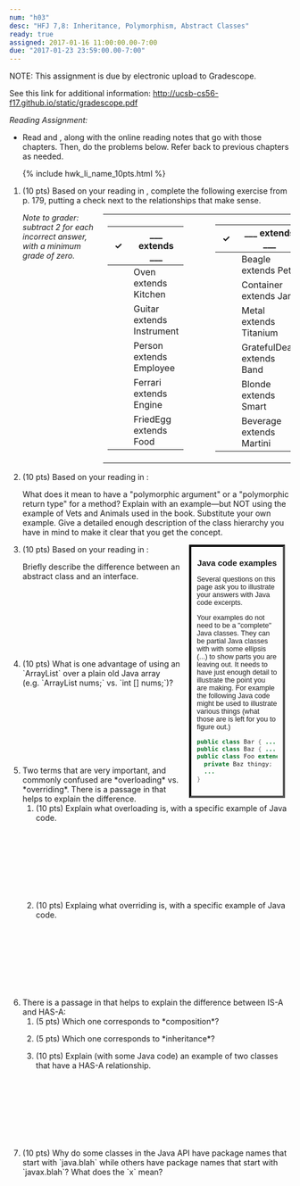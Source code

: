 ```yaml
---
num: "h03"
desc: "HFJ 7,8: Inheritance, Polymorphism, Abstract Classes"
ready: true
assigned: 2017-01-16 11:00:00.00-7:00
due: "2017-01-23 23:59:00.00-7:00"
---
```


NOTE: This assignment is due by electronic upload to Gradescope.

See this link for additional information: 
<http://ucsb-cs56-f17.github.io/static/gradescope.pdf>

*Reading Assignment:* 

* Read <span data-hfj="7"></span> and <span data-hfj="8"></span>, along with the online reading notes that go with those chapters. Then, do the problems below.   Refer back to previous chapters as needed.

<ol>

{% include hwk_li_name_10pts.html %}

<li>
(10 pts)  Based on your reading in <span data-hfj="7" ></span>, complete the following exercise from p. 179, putting a check next to the relationships that make sense.



<div style="float:right; width:70%; font-size: 120%; padding-left:1em;" markdown="1">
<table>
<tr>
<td markdown="1" class="h03-table">

| &nbsp;&#10003;&nbsp; | ___ extends ___      |
|-----|---------------------------|
|     | Oven extends Kitchen      |
|     | Guitar extends Instrument |
|     | Person extends Employee   |
|     | Ferrari extends Engine    |
|     | FriedEgg extends Food     |

</td>
<td>
      

</td>
<td markdown="1" class="h03-table">

| &nbsp;&#10003;&nbsp; | ___ extends ___      |
|-----|---------------------------|
|     | Beagle extends Pet        |
|     | Container extends Jar     |
|     | Metal extends Titanium    |
|     | GratefulDead extends Band |
|     | Blonde extends Smart      |
|     | Beverage extends Martini  |

</td>
</tr>
</table>
</div>

<p><em>Note to grader: subtract 2 for each incorrect answer, with a minimum grade of zero.</em></p>

</li>

<li style="clear:both;" markdown="1">
(10 pts)  Based on your reading in <span data-hfj="7" />:

What does it mean to have a "polymorphic argument" or a "polymorphic
return type" for a method?  Explain with an example&mdash;but NOT
using the example of Vets and Animals used in the book.  Substitute
your own example.  Give a detailed enough description of the class
hierarchy you have in mind to make it clear that you get the concept.

<div class="pagebreak" />

</li>

<li style="margin-bottom: 10em;" markdown="1">

<div style="padding:0px 10px 10px 10px; margin:0px 10px 0px 10px; width:30%; border: 4px inset black; float:right; font-family: Arial Narrow, sans-serif; font-size:90%;">
<h3 style="text-align:center;">Java code examples</h3>

Several questions on this page ask you to illustrate your answers with Java code excerpts.

Your examples do not need to be a "complete" Java classes.  They can be partial Java classes
with with some ellipsis (...) to show parts you are leaving out.  It needs to
   have just enough detail to illustrate the point you are making. For example the following
   Java code might be used to illustrate various things (what those are is left for you to
   figure out.)

```java
public class Bar { ... }
public class Baz { ... }
public class Foo extends Bar {
  private Baz thingy;
  ...
}
```
</div>

(10 pts)  Based on your reading in <span data-hfj="8" />:

Briefly describe the difference between an abstract class and an interface.  

</li>

<li style="margin-bottom: 10em;" markdown="1">
(10 pts) What is one advantage of using an `ArrayList` over a plain old Java array (e.g.&nbsp;`ArrayList<Integer> nums;` vs. `int [] nums;`)?

</li>

<li>
Two terms that are very important, and commonly confused are *overloading* vs. *overriding*. 
There is a passage in <span data-hfj="7"></span> that helps to explain the difference.

<ol>
 <li style="margin-bottom: 10em;" markdown="1"> (10 pts) Explain what overloading is, with a specific example
 of Java code.
 
 </li>
 
 <li style="margin-bottom: 10em;" markdown="1"> (10 pts) Explaing what overriding is, with a specific example of
 Java code.
 </li>
</ol>


</li>

<li>
There is a passage in <span data-hfj="7"></span> that helps to explain the difference between IS-A and HAS-A:



<ol>
 <li style="margin-bottom: 1em;" markdown="1"> (5 pts) Which one corresponds to *composition*?
 </li>
 <li style="margin-bottom: 1em;" markdown="1"> (5 pts) Which one corresponds to *inheritance*?
 </li>
 <li style="margin-bottom: 10em;" markdown="1"> (10 pts) Explain (with some Java code) an example of
   two classes that have a HAS-A relationship.
 </li>
  
</ol>


</li>


<li  markdown="1">
(10 pts) Why do some classes in the Java API have package names that start with `java.blah` while others have package names that start with `javax.blah`?  What does the `x` mean?

</li>


</ol>



